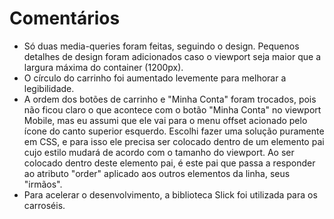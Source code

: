 # Comentários

- Só duas media-queries foram feitas, seguindo o design. Pequenos detalhes de design foram adicionados caso o viewport seja maior que a largura máxima do container (1200px).
- O círculo do carrinho foi aumentado levemente para melhorar a legibilidade.
- A ordem dos botões de carrinho e "Minha Conta" foram trocados, pois não ficou claro o que acontece com o botão "Minha Conta" no viewport Mobile, mas eu assumi que ele vai para o menu offset acionado pelo ícone do canto superior esquerdo. Escolhi fazer uma solução puramente em CSS, e para isso ele precisa ser colocado dentro de um elemento pai cujo estilo mudará de acordo com o tamanho do viewport. Ao ser colocado dentro deste elemento pai, é este pai que passa a responder ao atributo "order" aplicado aos outros elementos da linha, seus "irmãos".
- Para acelerar o desenvolvimento, a biblioteca Slick foi utilizada para os carroséis.